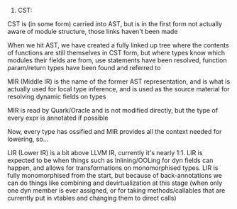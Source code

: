 1. CST:

CST is (in some form) carried into AST, but is in the first form
not actually aware of module structure, those links haven't been made

When we hit AST, we have created a fully linked up tree where the contents of functions
are still themselves in CST form, but where types know which modules their fields are from,
use statements have been resolved, function param/return types have been found and referred to

MIR (Middle IR) is the name of the former AST representation, and is what is actually used for local type inference,
and is used as the source material for resolving dynamic fields on types

MIR is read by Quark/Oracle and is not modified directly, but the type of every expr is annotated if possible

Now, every type has ossified and MIR provides all the context needed for lowering, so...

LIR (Lower IR) is a bit above LLVM IR, currently it's nearly 1:1. LIR is expected to be when things such as Inlining/OOLing for dyn fields can happen,
and allows for transformations on monomorphised types. LIR is fully monomorphised from the start, but because of back-annotations
we can do things like combining and devirtualization at this stage (when only one dyn member is ever assigned, or for taking
methods/callables that are currently put in vtables and changing them to direct calls)
